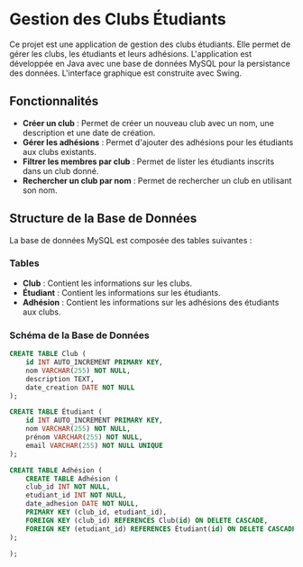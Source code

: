 # Gestion des Clubs Étudiants

Ce projet est une application de gestion des clubs étudiants. Elle permet de gérer les clubs, les étudiants et leurs adhésions. L'application est développée en Java avec une base de données MySQL pour la persistance des données. L'interface graphique est construite avec Swing.

## Fonctionnalités

- **Créer un club** : Permet de créer un nouveau club avec un nom, une description et une date de création.
- **Gérer les adhésions** : Permet d'ajouter des adhésions pour les étudiants aux clubs existants.
- **Filtrer les membres par club** : Permet de lister les étudiants inscrits dans un club donné.
- **Rechercher un club par nom** : Permet de rechercher un club en utilisant son nom.

## Structure de la Base de Données

La base de données MySQL est composée des tables suivantes :

### Tables

- **Club** : Contient les informations sur les clubs.
- **Étudiant** : Contient les informations sur les étudiants.
- **Adhésion** : Contient les informations sur les adhésions des étudiants aux clubs.

### Schéma de la Base de Données

```sql
CREATE TABLE Club (
    id INT AUTO_INCREMENT PRIMARY KEY,
    nom VARCHAR(255) NOT NULL,
    description TEXT,
    date_creation DATE NOT NULL
);

CREATE TABLE Étudiant (
    id INT AUTO_INCREMENT PRIMARY KEY,
    nom VARCHAR(255) NOT NULL,
    prénom VARCHAR(255) NOT NULL,
    email VARCHAR(255) NOT NULL UNIQUE
);

CREATE TABLE Adhésion (
    CREATE TABLE Adhésion (
    club_id INT NOT NULL,
    etudiant_id INT NOT NULL,
    date_adhesion DATE NOT NULL,
    PRIMARY KEY (club_id, etudiant_id),
    FOREIGN KEY (club_id) REFERENCES Club(id) ON DELETE CASCADE,
    FOREIGN KEY (etudiant_id) REFERENCES Étudiant(id) ON DELETE CASCADE
);

);
